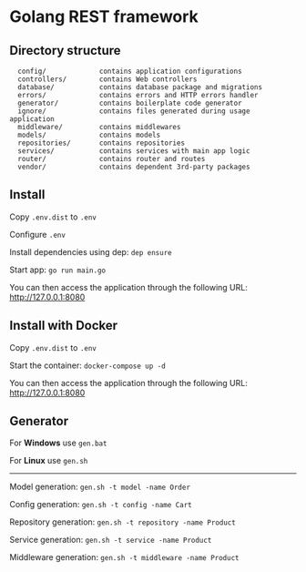 Golang REST framework
=====================

## Directory structure

      config/             contains application configurations
      controllers/        contains Web controllers
      database/           contains database package and migrations
      errors/             contains errors and HTTP errors handler
      generator/          contains boilerplate code generator
      ignore/             contains files generated during usage application
      middleware/         contains middlewares
      models/             contains models 
      repositories/       contains repositories 
      services/           contains services with main app logic
      router/             contains router and routes
      vendor/             contains dependent 3rd-party packages


## Install
Copy `.env.dist` to `.env`

Configure `.env`

Install dependencies using dep: `dep ensure`

Start app: `go run main.go`

You can then access the application through the following URL: http://127.0.0.1:8080

## Install with Docker
Copy `.env.dist` to `.env`

Start the container: `docker-compose up -d`

You can then access the application through the following URL: http://127.0.0.1:8080

## Generator

For **Windows** use `gen.bat`

For **Linux** use `gen.sh`

---

Model generation: `gen.sh -t model -name Order`

Config generation: `gen.sh -t config -name Cart`

Repository generation: `gen.sh -t repository -name Product`

Service generation: `gen.sh -t service -name Product`

Middleware generation: `gen.sh -t middleware -name Product`